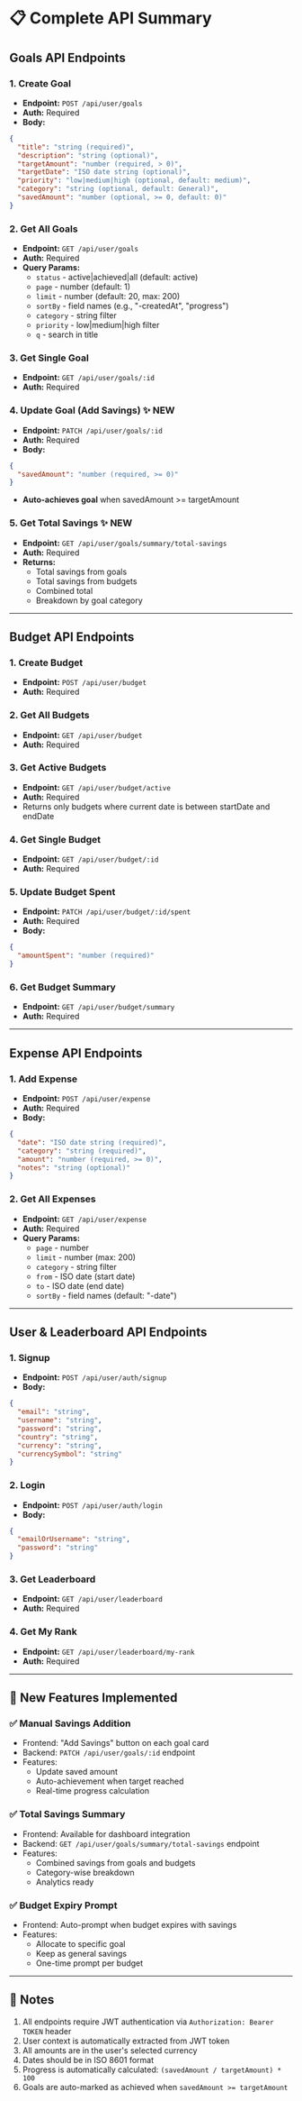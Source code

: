 # 📋 Complete API Summary

## Goals API Endpoints

### 1. Create Goal
- **Endpoint:** `POST /api/user/goals`
- **Auth:** Required
- **Body:**
```json
{
  "title": "string (required)",
  "description": "string (optional)",
  "targetAmount": "number (required, > 0)",
  "targetDate": "ISO date string (optional)",
  "priority": "low|medium|high (optional, default: medium)",
  "category": "string (optional, default: General)",
  "savedAmount": "number (optional, >= 0, default: 0)"
}
```

### 2. Get All Goals
- **Endpoint:** `GET /api/user/goals`
- **Auth:** Required
- **Query Params:**
  - `status` - active|achieved|all (default: active)
  - `page` - number (default: 1)
  - `limit` - number (default: 20, max: 200)
  - `sortBy` - field names (e.g., "-createdAt", "progress")
  - `category` - string filter
  - `priority` - low|medium|high filter
  - `q` - search in title

### 3. Get Single Goal
- **Endpoint:** `GET /api/user/goals/:id`
- **Auth:** Required

### 4. Update Goal (Add Savings) ✨ NEW
- **Endpoint:** `PATCH /api/user/goals/:id`
- **Auth:** Required
- **Body:**
```json
{
  "savedAmount": "number (required, >= 0)"
}
```
- **Auto-achieves goal** when savedAmount >= targetAmount

### 5. Get Total Savings ✨ NEW
- **Endpoint:** `GET /api/user/goals/summary/total-savings`
- **Auth:** Required
- **Returns:**
  - Total savings from goals
  - Total savings from budgets
  - Combined total
  - Breakdown by goal category

---

## Budget API Endpoints

### 1. Create Budget
- **Endpoint:** `POST /api/user/budget`
- **Auth:** Required

### 2. Get All Budgets
- **Endpoint:** `GET /api/user/budget`
- **Auth:** Required

### 3. Get Active Budgets
- **Endpoint:** `GET /api/user/budget/active`
- **Auth:** Required
- Returns only budgets where current date is between startDate and endDate

### 4. Get Single Budget
- **Endpoint:** `GET /api/user/budget/:id`
- **Auth:** Required

### 5. Update Budget Spent
- **Endpoint:** `PATCH /api/user/budget/:id/spent`
- **Auth:** Required
- **Body:**
```json
{
  "amountSpent": "number (required)"
}
```

### 6. Get Budget Summary
- **Endpoint:** `GET /api/user/budget/summary`
- **Auth:** Required

---

## Expense API Endpoints

### 1. Add Expense
- **Endpoint:** `POST /api/user/expense`
- **Auth:** Required
- **Body:**
```json
{
  "date": "ISO date string (required)",
  "category": "string (required)",
  "amount": "number (required, >= 0)",
  "notes": "string (optional)"
}
```

### 2. Get All Expenses
- **Endpoint:** `GET /api/user/expense`
- **Auth:** Required
- **Query Params:**
  - `page` - number
  - `limit` - number (max: 200)
  - `category` - string filter
  - `from` - ISO date (start date)
  - `to` - ISO date (end date)
  - `sortBy` - field names (default: "-date")

---

## User & Leaderboard API Endpoints

### 1. Signup
- **Endpoint:** `POST /api/user/auth/signup`
- **Body:**
```json
{
  "email": "string",
  "username": "string",
  "password": "string",
  "country": "string",
  "currency": "string",
  "currencySymbol": "string"
}
```

### 2. Login
- **Endpoint:** `POST /api/user/auth/login`
- **Body:**
```json
{
  "emailOrUsername": "string",
  "password": "string"
}
```

### 3. Get Leaderboard
- **Endpoint:** `GET /api/user/leaderboard`
- **Auth:** Required

### 4. Get My Rank
- **Endpoint:** `GET /api/user/leaderboard/my-rank`
- **Auth:** Required

---

## 🎯 New Features Implemented

### ✅ Manual Savings Addition
- Frontend: "Add Savings" button on each goal card
- Backend: `PATCH /api/user/goals/:id` endpoint
- Features:
  - Update saved amount
  - Auto-achievement when target reached
  - Real-time progress calculation

### ✅ Total Savings Summary
- Frontend: Available for dashboard integration
- Backend: `GET /api/user/goals/summary/total-savings` endpoint
- Features:
  - Combined savings from goals and budgets
  - Category-wise breakdown
  - Analytics ready

### ✅ Budget Expiry Prompt
- Frontend: Auto-prompt when budget expires with savings
- Features:
  - Allocate to specific goal
  - Keep as general savings
  - One-time prompt per budget

---

## 📝 Notes

1. All endpoints require JWT authentication via `Authorization: Bearer TOKEN` header
2. User context is automatically extracted from JWT token
3. All amounts are in the user's selected currency
4. Dates should be in ISO 8601 format
5. Progress is automatically calculated: `(savedAmount / targetAmount) * 100`
6. Goals are auto-marked as achieved when `savedAmount >= targetAmount`
